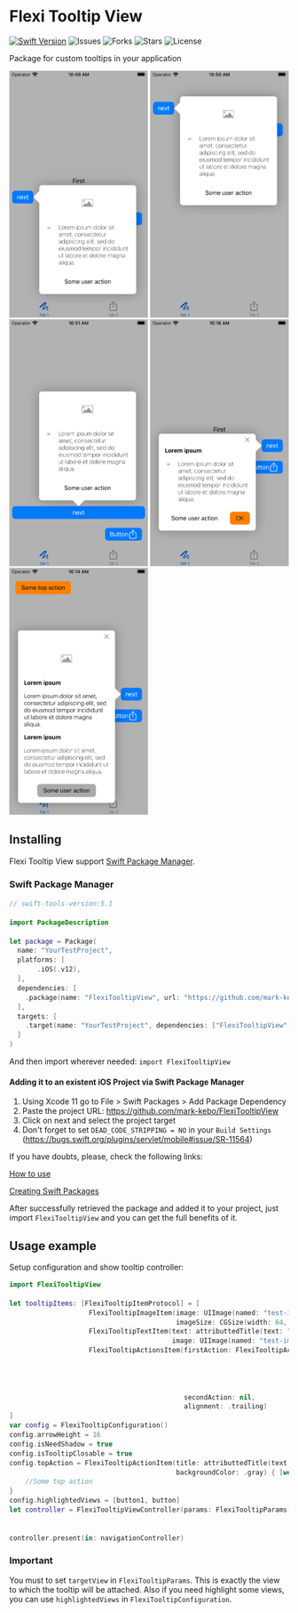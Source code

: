 # Flexi Tooltip View
[![Swift Version][swift-image]][swift-url] ![Issues](https://img.shields.io/github/issues/mark-kebo/FlexiTooltipView) ![Forks](https://img.shields.io/github/forks/mark-kebo/FlexiTooltipView) ![Stars](https://img.shields.io/github/stars/mark-kebo/FlexiTooltipView) ![License](https://img.shields.io/github/license/mark-kebo/FlexiTooltipView) 

Package for custom tooltips in your application

<img width="250" height="444" alt="Example 1" src="_Images/Example1.png"> <img width="250" height="444" alt="Example 2" src="_Images/Example2.png"> <img width="250" height="444" alt="Example 3" src="_Images/Example3.png"> <img width="250" height="444" alt="Example 4" src="_Images/Example4.png"> <img width="250" height="444" alt="Example 5" src="_Images/Example5.png">

## Installing
Flexi Tooltip View support [Swift Package Manager](https://www.swift.org/package-manager/).

### Swift Package Manager
``` swift
// swift-tools-version:5.1

import PackageDescription

let package = Package(
  name: "YourTestProject",
  platforms: [
       .iOS(.v12),
  ],
  dependencies: [
    .package(name: "FlexiTooltipView", url: "https://github.com/mark-kebo/FlexiTooltipView", from: "1.0.0")
  ],
  targets: [
    .target(name: "YourTestProject", dependencies: ["FlexiTooltipView"])
  ]
)
```
And then import wherever needed: ```import FlexiTooltipView```

#### Adding it to an existent iOS Project via Swift Package Manager

1. Using Xcode 11 go to File > Swift Packages > Add Package Dependency
2. Paste the project URL: https://github.com/mark-kebo/FlexiTooltipView
3. Click on next and select the project target
4. Don't forget to set `DEAD_CODE_STRIPPING = NO` in your `Build Settings` (https://bugs.swift.org/plugins/servlet/mobile#issue/SR-11564)

If you have doubts, please, check the following links:

[How to use](https://developer.apple.com/videos/play/wwdc2019/408/)

[Creating Swift Packages](https://developer.apple.com/videos/play/wwdc2019/410/)

After successfully retrieved the package and added it to your project, just import `FlexiTooltipView` and you can get the full benefits of it.

## Usage example

Setup configuration and show tooltip controller:

``` swift
import FlexiTooltipView

let tooltipItems: [FlexiTooltipItemProtocol] = [
                    FlexiTooltipImageItem(image: UIImage(named: "test-image"), 
                                          imageSize: CGSize(width: 64, height: 64)),
                    FlexiTooltipTextItem(text: attributtedTitle(text: "Test", weight: .light), 
                                         image: UIImage(named: "test-image")),
                    FlexiTooltipActionsItem(firstAction: FlexiTooltipActionItem(title: attributtedTitle(text: "cancel", weight: .regular),
                                                                                backgroundColor: .systemYellow,
                                                                                completion: { [weak self] in
                                                                                    //Some action
                                                                                }),
                                            secondAction: nil,
                                            alignment: .trailing)
]
var config = FlexiTooltipConfiguration()
config.arrowHeight = 16
config.isNeedShadow = true
config.isTooltipClosable = true
config.topAction = FlexiTooltipActionItem(title: attributtedTitle(text: "Close", weight: .regular),
                                          backgroundColor: .gray) { [weak self] in
    //Some top action
}
config.highlightedViews = [button1, button]
let controller = FlexiTooltipViewController(params: FlexiTooltipParams(tooltipItems: tooltipItems,
                                                                       targetView: button,
                                                                       configuration: config))
controller.present(in: navigationController)

```
### Important

You must to set `targetView` in `FlexiTooltipParams`. This is exactly the view to which the tooltip will be attached.
Also if you need highlight some views, you can use `highlightedViews` in `FlexiTooltipConfiguration`.

[swift-image]:https://img.shields.io/badge/swift-5.0-orange.svg
[swift-url]: https://swift.org/
